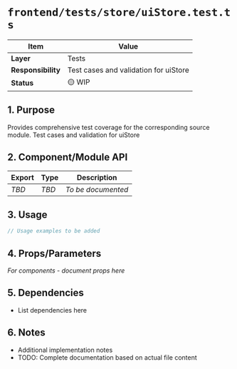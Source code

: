 # `frontend/tests/store/uiStore.test.ts`

| Item               | Value                                                              |
| ------------------ | ------------------------------------------------------------------ |
| **Layer**          | Tests                                                           |
| **Responsibility** | Test cases and validation for uiStore                                                   |
| **Status**         | 🟡 WIP                                                            |

## 1. Purpose

Provides comprehensive test coverage for the corresponding source module. Test cases and validation for uiStore

## 2. Component/Module API

| Export       | Type     | Description            |
| ------------ | -------- | ---------------------- |
| *TBD*        | *TBD*    | *To be documented*     |

## 3. Usage

```typescript
// Usage examples to be added
```

## 4. Props/Parameters

*For components - document props here*

## 5. Dependencies

- List dependencies here

## 6. Notes

- Additional implementation notes
- TODO: Complete documentation based on actual file content
